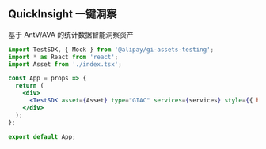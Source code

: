 ## QuickInsight 一键洞察

基于 AntV/AVA 的统计数据智能洞察资产

```jsx
import TestSDK, { Mock } from '@alipay/gi-assets-testing';
import * as React from 'react';
import Asset from './index.tsx';

const App = props => {
  return (
    <div>
      <TestSDK asset={Asset} type="GIAC" services={services} style={{ height: '700px' }} />
    </div>
  );
};

export default App;
```
